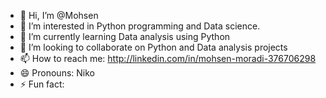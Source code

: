 - 👋 Hi, I’m @Mohsen
- 👀 I’m interested in Python programming and Data science.
- 🌱 I’m currently learning Data analysis using Python
- 💞️ I’m looking to collaborate on Python and Data analysis projects
- 📫 How to reach me: http://linkedin.com/in/mohsen-moradi-376706298
- 😄 Pronouns: Niko
- ⚡ Fun fact:

<!---
beneficentt/beneficentt is a ✨ special ✨ repository because its `README.md` (this file) appears on your GitHub profile.
You can click the Preview link to take a look at your changes.
--->
